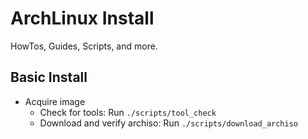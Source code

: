 # ArchLinux Install
HowTos, Guides, Scripts, and more.




## Basic Install
* Acquire image
    * Check for tools: Run `./scripts/tool_check`
    * Download and verify archiso: Run `./scripts/download_archiso`
